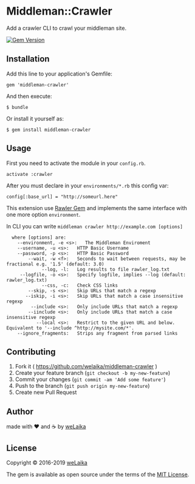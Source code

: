 # Middleman::Crawler

Add a crawler CLI to crawl your middleman site.

[![Gem Version](https://badge.fury.io/rb/middleman-crawler.png)](http://badge.fury.io/rb/middleman-crawler)

## Installation

Add this line to your application's Gemfile:

    gem 'middleman-crawler'

And then execute:

    $ bundle

Or install it yourself as:

    $ gem install middleman-crawler

## Usage

First you need to activate the module in your `config.rb`.

```
activate :crawler
```

After you must declare in your `environments/*.rb` this config var:

```
config[:base_url] = "http://someurl.here"
```

This extension use [Rawler Gem](https://github.com/oscardelben/rawler) and implements the same interface with one more option `environment`.

In CLI you can write `middleman crawler http://example.com [options]`

      where [options] are:
        --environment, -e <s>:   The Middleman Enviroment
        --username, -u <s>:   HTTP Basic Username
        --password, -p <s>:   HTTP Basic Password
            --wait, -w <f>:   Seconds to wait between requests, may be fractional e.g. '1.5' (default: 3.0)
                 --log, -l:   Log results to file rawler_log.txt
         --logfile, -o <s>:   Specify logfile, implies --log (default: rawler_log.txt)
                 --css, -c:   Check CSS links
            --skip, -s <s>:   Skip URLs that match a regexp
           --iskip, -i <s>:   Skip URLs that match a case insensitive regexp
             --include <s>:   Only include URLs that match a regexp
            --iinclude <s>:   Only include URLs that match a case insensitive regexp
               --local <s>:   Restrict to the given URL and below. Equivalent to '--include ^http://mysite.com/*'.
        --ignore_fragments:   Strips any fragment from parsed links


## Contributing

1. Fork it ( https://github.com/welaika/middleman-crawler )
2. Create your feature branch (`git checkout -b my-new-feature`)
3. Commit your changes (`git commit -am 'Add some feature'`)
4. Push to the branch (`git push origin my-new-feature`)
5. Create new Pull Request

## Author

made with ❤️ and ☕️ by [weLaika](http://dev.welaika.com)

## License

Copyright © 2016-2019 [weLaika](http://dev.welaika.com)

The gem is available as open source under the terms of the [MIT License](http://opensource.org/licenses/MIT).
